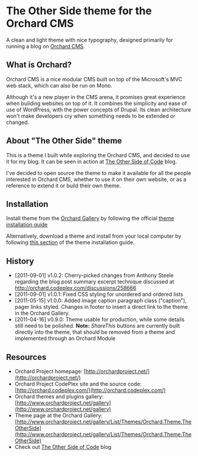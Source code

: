 ﻿The Other Side theme for the Orchard CMS
========================================

A clean and light theme with nice typography, designed primarily for running a blog on [Orchard CMS](http://orchardproject.net/).

## What is Orchard?

Orchard CMS is a nice modular CMS built on top of the Microsoft's MVC web stack, which can also be run on Mono. 

Although it's a new player in the CMS arena, it promises great experience when building websites on top of it. It combines the simplicity and ease of use of WordPress, with the power concepts of Drupal. Its clean architecture won't make developers cry when something needs to be extended or changed.

## About "The Other Side" theme

This is a theme I built while exploring the Orchard CMS, and decided to use it for my blog. It can be seen in action at [The Other Side of Code](http://www.theothersideofcode.com/) blog.

I've decided to open source the theme to make it available for all the people interested in Orchard CMS, whether to use it on their own website, or as a reference to extend it or build their own theme.

## Installation

Install theme from the [Orchard Gallery](http://www.orchardproject.net/gallery/List/Themes/Orchard.Theme.TheOtherSide) by following the official [theme installation guide](http://orchardproject.net/docs/Installing-themes.ashx#Installing_a_Theme_from_the_Gallery_0)

Alternatively, download a theme and install from your local computer by following [this section](http://www.orchardproject.net/docs/Installing-themes.ashx#Installing_a_Theme_from_your_Local_Computer_1) of the theme installation guide.

## History

* [2011-09-01] v1.0.2: Cherry-picked changes from Anthony Steele regarding the blog post summary excerpt technique discussed at http://orchard.codeplex.com/discussions/258666
* [2011-09-01] v1.0.1: Fixed CSS styling for unordered and ordered lists
* [2011-05-15] v1.0.0: Added image caption paragraph class ("caption"), pager links styled. Changes in footer to insert a direct link to the theme in the Orchard Gallery.
* [2011-04-16] v0.9.0: Theme usable for production, while some details still need to be polished. **Note:** _ShareThis_ buttons are currently built directly into the theme, that should be removed from a theme and implemented through an Orchard Module

## Resources
* Orchard Project homepage: [http://orchardproject.net/](http://orchardproject.net/)
* Orchard Project CodePlex site and the source code: [http://orchard.codeplex.com/](http://orchard.codeplex.com/)
* Orchard themes and plugins gallery: [http://www.orchardproject.net/gallery](http://www.orchardproject.net/gallery)
* Theme page at the Orchard Gallery: [http://www.orchardproject.net/gallery/List/Themes/Orchard.Theme.TheOtherSide](http://www.orchardproject.net/gallery/List/Themes/Orchard.Theme.TheOtherSide)
* Check out [The Other Side of Code](http://theothersideofcode.net/) blog
